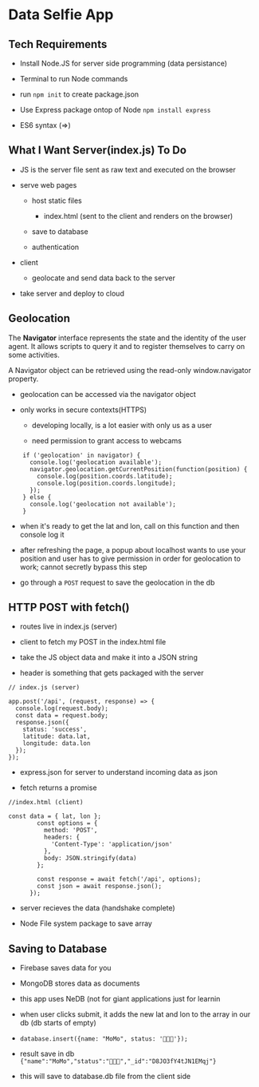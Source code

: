# Data Selfie App

## Tech Requirements

- Install Node.JS for server side programming (data persistance)

- Terminal to run Node commands

- run `npm init` to create package.json

- Use Express package ontop of Node `npm install express`

- ES6 syntax (=>)

## What I Want Server(index.js) To Do

- JS is the server file sent as raw text and executed on the browser

- serve web pages
    - host static files

       - index.html (sent to the client and renders on the browser)

    - save to database

    - authentication

- client

    - geolocate and send data back to the server

- take server and deploy to cloud

## Geolocation

The **Navigator** interface represents the state and the identity of the user agent. It allows scripts to query it and to register themselves to carry on some activities.

A Navigator object can be retrieved using the read-only window.navigator property.

- geolocation can be accessed via the navigator object

- only works in secure contexts(HTTPS)

    - developing locally, is a lot easier with only us as a user

    - need permission to grant access to webcams

```
    if ('geolocation' in navigator) {
      console.log('geolocation available');
      navigator.geolocation.getCurrentPosition(function(position) {
        console.log(position.coords.latitude);
        console.log(position.coords.longitude);
      });
    } else {
      console.log('geolocation not available');
    }
```

- when it's ready to get the lat and lon, call on this function and then console log it

- after refreshing the page, a popup about localhost wants to use your position and user has to give permission in order for geolocation to work; cannot secretly bypass this step

- go through a `POST` request to save the geolocation in the db

## HTTP POST with fetch()

- routes live in index.js (server)

- client to fetch my POST in the index.html file

- take the JS object data and make it into a JSON string

- header is something that gets packaged with the server

```
// index.js (server)

app.post('/api', (request, response) => {
  console.log(request.body);
  const data = request.body;
  response.json({
    status: 'success',
    latitude: data.lat,
    longitude: data.lon
  });
});
```

- express.json for server to understand incoming data as json

- fetch returns a promise

```
//index.html (client)

const data = { lat, lon };
        const options = {
          method: 'POST',
          headers: {
            'Content-Type': 'application/json'
          },
          body: JSON.stringify(data)
        };

        const response = await fetch('/api', options);
        const json = await response.json();
      });
```

- server recieves the data (handshake complete)

- Node File system package to save array

## Saving to Database

- Firebase saves data for you

- MongoDB stores data as documents

- this app uses NeDB (not for giant applications just for learnin

- when user clicks submit, it adds the new lat and lon to the array in our db (db starts of empty)

- `database.insert({name: "MoMo", status: '🧑🏻‍🎤'});`

- result save in db `{"name":"MoMo","status":"🧑🏻‍🎤","_id":"D8JO3fY4tJN1EMqj"}`

- this will save to database.db file from the client side
